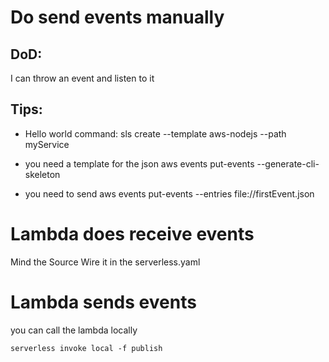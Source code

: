 
# Do send events manually

## DoD:
 I can throw an event and listen to it

## Tips:

- Hello world command:
    sls create --template aws-nodejs --path myService



- you need a template for the json
    aws events put-events --generate-cli-skeleton          

- you need to send 
    aws events put-events --entries file://firstEvent.json 


# Lambda does receive events

Mind the Source 
Wire it in the serverless.yaml

# Lambda sends events 

you can call the lambda locally 

    serverless invoke local -f publish
